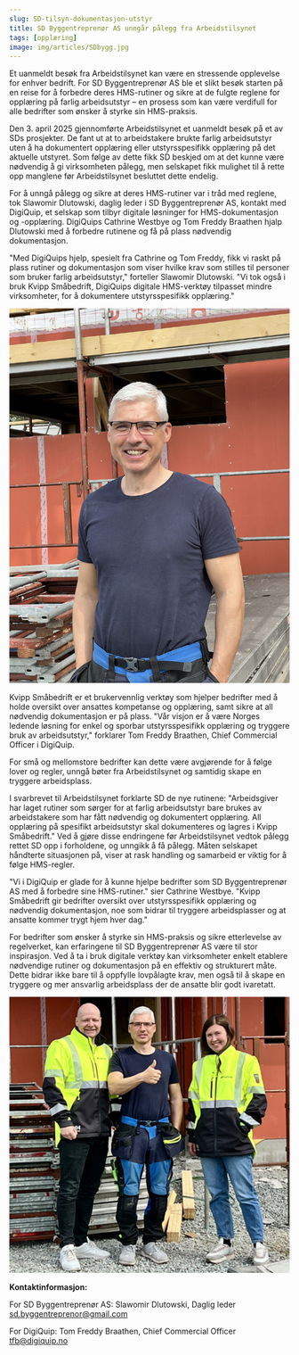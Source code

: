 ```yaml
---
slug: SD-tilsyn-dokumentasjon-utstyr
title: SD Byggentreprenør AS unngår pålegg fra Arbeidstilsynet
tags: [opplæring]
image: img/articles/SDbygg.jpg
---
```

Et uanmeldt besøk fra Arbeidstilsynet kan være en stressende opplevelse for enhver bedrift. For SD Byggentreprenør AS ble et slikt besøk starten på en reise for å forbedre deres HMS-rutiner og sikre at de fulgte reglene for opplæring på farlig arbeidsutstyr – en prosess som kan være verdifull for alle bedrifter som ønsker å styrke sin HMS-praksis.
<!-- truncate -->

Den 3. april 2025 gjennomførte Arbeidstilsynet et uanmeldt besøk på et av SDs prosjekter. De fant ut at to arbeidstakere brukte farlig arbeidsutstyr uten å ha dokumentert opplæring eller utstyrsspesifikk opplæring på det aktuelle utstyret. Som følge av dette fikk SD beskjed om at det kunne være nødvendig å gi virksomheten pålegg, men selskapet fikk mulighet til å rette opp manglene før Arbeidstilsynet besluttet dette endelig.

For å unngå pålegg og sikre at deres HMS-rutiner var i tråd med reglene, tok Slawomir Dlutowski, daglig leder i SD Byggentreprenør AS, kontakt med DigiQuip, et selskap som tilbyr digitale løsninger for HMS-dokumentasjon og -opplæring. DigiQuips Cathrine Westbye og Tom Freddy Braathen hjalp Dlutowski med å forbedre rutinene og få på plass nødvendig dokumentasjon.

"Med DigiQuips hjelp, spesielt fra Cathrine og Tom Freddy, fikk vi raskt på plass rutiner og dokumentasjon som viser hvilke krav som stilles til personer som bruker farlig arbeidsutstyr," forteller Slawomir Dlutowski. "Vi tok også i bruk Kvipp Småbedrift, DigiQuips digitale HMS-verktøy tilpasset mindre virksomheter, for å dokumentere utstyrsspesifikk opplæring."

![Bilde](Slawomir.jpg)

Kvipp Småbedrift er et brukervennlig verktøy som hjelper bedrifter med å holde oversikt over ansattes kompetanse og opplæring, samt sikre at all nødvendig dokumentasjon er på plass. "Vår visjon er å være Norges ledende løsning for enkel og sporbar utstyrsspesifikk opplæring og tryggere bruk av arbeidsutstyr," forklarer Tom Freddy Braathen, Chief Commercial Officer i DigiQuip.

For små og mellomstore bedrifter kan dette være avgjørende for å følge lover og regler, unngå bøter fra Arbeidstilsynet og samtidig skape en tryggere arbeidsplass.

I svarbrevet til Arbeidstilsynet forklarte SD de nye rutinene: "Arbeidsgiver har laget rutiner som sørger for at farlig arbeidsutstyr bare brukes av arbeidstakere som har fått nødvendig og dokumentert opplæring. All opplæring på spesifikt arbeidsutstyr skal dokumenteres og lagres i Kvipp Småbedrift."
Ved å gjøre disse endringene før Arbeidstilsynet vedtok pålegg rettet SD opp i forholdene, og unngikk å få pålegg. Måten selskapet håndterte situasjonen på, viser at rask handling og samarbeid er viktig for å følge HMS-regler.

"Vi i DigiQuip er glade for å kunne hjelpe bedrifter som SD Byggentreprenør AS med å forbedre sine HMS-rutiner." sier Cathrine Westbye. "Kvipp Småbedrift gir bedrifter oversikt over utstyrsspesifikk opplæring og nødvendig dokumentasjon, noe som bidrar til tryggere arbeidsplasser og at ansatte kommer trygt hjem hver dag."

For bedrifter som ønsker å styrke sin HMS-praksis og sikre etterlevelse av regelverket, kan erfaringene til SD Byggentreprenør AS være til stor inspirasjon. Ved å ta i bruk digitale verktøy kan virksomheter enkelt etablere nødvendige rutiner og dokumentasjon på en effektiv og strukturert måte. Dette bidrar ikke bare til å oppfylle lovpålagte krav, men også til å skape en tryggere og mer ansvarlig arbeidsplass der de ansatte blir godt ivaretatt.

![Bilde](SDbygg2.png)

**Kontaktinformasjon:**

For SD Byggentreprenør AS:
Slawomir Dlutowski, Daglig leder
sd.byggentreprenor@gmail.com

For DigiQuip:
Tom Freddy Braathen, Chief Commercial Officer
tfb@digiquip.no
